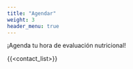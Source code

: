 ```yaml
---
title: "Agendar"
weight: 3
header_menu: true
---
```


¡Agenda tu hora de evaluación nutricional!

{{<contact_list>}}


